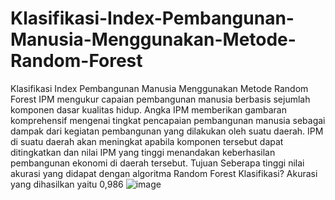 # Klasifikasi-Index-Pembangunan-Manusia-Menggunakan-Metode-Random-Forest
Klasifikasi Index Pembangunan Manusia Menggunakan Metode Random Forest
IPM mengukur capaian pembangunan manusia berbasis sejumlah komponen dasar kualitas hidup. Angka IPM memberikan gambaran komprehensif mengenai tingkat pencapaian pembangunan manusia sebagai dampak dari kegiatan pembangunan yang dilakukan oleh suatu daerah. IPM di suatu daerah akan meningkat apabila komponen tersebut dapat ditingkatkan dan nilai IPM yang tinggi menandakan keberhasilan pembangunan ekonomi di daerah tersebut.
Tujuan
Seberapa tinggi nilai akurasi yang didapat dengan algoritma Random Forest Klasifikasi?
Akurasi yang dihasilkan yaitu 0,986
![image](https://user-images.githubusercontent.com/90292510/210298548-8622dd07-a76c-4ba8-b1a1-1aa28fffb9b1.png)


